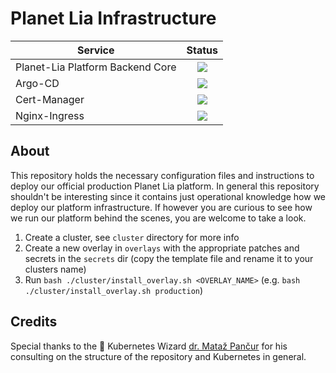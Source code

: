 # Planet Lia Infrastructure

| Service                          | Status                                                                                            |
| -------------------------------- |:-------------------------------------------------------------------------------------------------:|
| Planet-Lia Platform Backend Core | ![](https://argocd.production.cloud.planetlia.com/api/badge?name=planetlia-platform-backend-core) |
| Argo-CD                          | ![](https://argocd.production.cloud.planetlia.com/api/badge?name=argo-cd)                         |
| Cert-Manager                     | ![](https://argocd.production.cloud.planetlia.com/api/badge?name=cert-manager)                    |
| Nginx-Ingress                    | ![](https://argocd.production.cloud.planetlia.com/api/badge?name=nginx-ingress)                   |


## About
This repository holds the necessary configuration files and instructions to deploy our official production Planet Lia platform. 
In general this repository shouldn't be interesting since it contains just operational knowledge how we deploy our platform infrastructure. 
If however you are curious to see how we run our platform behind the scenes, you are welcome to take a look.

1. Create a cluster, see `cluster` directory for more info
2. Create a new overlay in `overlays` with the appropriate patches and secrets in the `secrets` dir (copy the template file and rename it to your clusters name)
3. Run `bash ./cluster/install_overlay.sh <OVERLAY_NAME>` (e.g. `bash ./cluster/install_overlay.sh production`) 

## Credits
Special thanks to the :crown: Kubernetes Wizard [dr. Mataž Pančur](https://fri.uni-lj.si/en/employees/matjaz-pancur) for his consulting on the  structure of the repository and Kubernetes in general. 